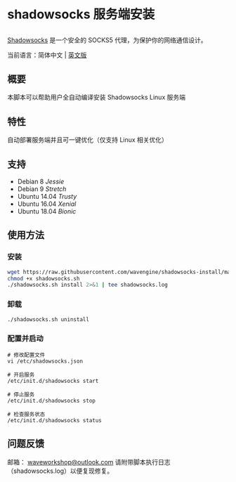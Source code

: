 # shadowsocks 服务端安装

## 

[Shadowsocks](https://shadowsocks.org) 是一个安全的 SOCKS5 代理，为保护你的网络通信设计。

当前语言：简体中文 | [英文版](/README.md)


## 概要

本脚本可以帮助用户全自动编译安装 Shadowsocks Linux 服务端

## 特性

自动部署服务端并且可一键优化（仅支持 Linux 相关优化）

## 支持

* Debian 8 *Jessie*
* Debian 9 *Stretch*
* Ubuntu 14.04 *Trusty*
* Ubuntu 16.04 *Xenial*
* Ubuntu 18.04 *Bionic*

## 使用方法

### 安装
```bash
wget https://raw.githubusercontent.com/wavengine/shadowsocks-install/master/shadowsocks.sh
chmod +x shadowsocks.sh
./shadowsocks.sh install 2>&1 | tee shadowsocks.log
```

### 卸载

```bash
./shadowsocks.sh uninstall
```

### 配置并启动
```
# 修改配置文件
vi /etc/shadowsocks.json

# 开启服务
/etc/init.d/shadowsocks start

# 停止服务
/etc/init.d/shadowsocks stop

# 检查服务状态
/etc/init.d/shadowsocks status
```

## 问题反馈

邮箱： waveworkshop@outlook.com
请附带脚本执行日志（shadowsocks.log）以便复现修复。
